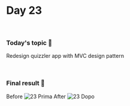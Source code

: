# Day 23

&nbsp;

### Today's topic 🎯
Redesign quizzler app with MVC design pattern

&nbsp;

### Final result 🎉
Before
![23 Prima](https://user-images.githubusercontent.com/110282927/181904900-a8d1019f-b94c-47b1-9f1a-6a90dd17e8a5.png)
After
![23 Dopo](https://user-images.githubusercontent.com/110282927/181904898-cac861c1-ad18-4c00-9127-3e902aa285a5.png)



